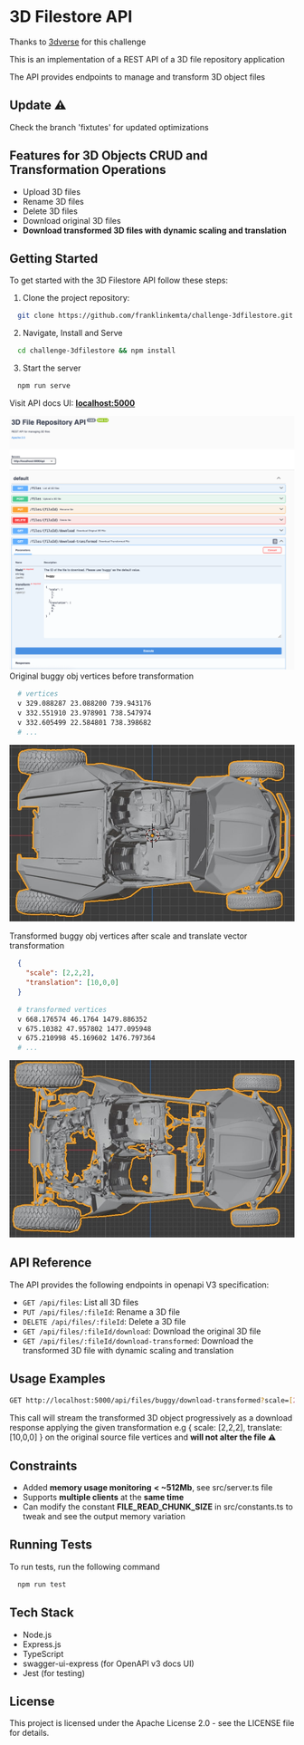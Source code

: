 
# 3D Filestore API

Thanks to  <u>[3dverse](https://github.com/3dverse/challenge-3dfilestore)</u> for this challenge 

This is an implementation of a REST API of a 3D file repository application

The API provides endpoints to manage and transform 3D object files

## Update ⚠️
Check the branch 'fixtutes' for updated optimizations

## Features for 3D Objects CRUD and Transformation Operations

- Upload 3D files
- Rename 3D files
- Delete 3D files
- Download original 3D files
- **Download transformed 3D files with dynamic scaling and translation**

## Getting Started

To get started with the 3D Filestore API follow these steps:

1. Clone the project repository:

```bash
  git clone https://github.com/franklinkemta/challenge-3dfilestore.git
```

2. Navigate, Install and Serve

```bash
  cd challenge-3dfilestore && npm install
```

3. Start the server

```bash
  npm run serve
```

Visit API docs UI: **[localhost:5000](http://localhost:5000)**

![App Screenshot](screenshot.png)
Original buggy obj vertices before transformation

```bash
  # vertices
  v 329.088287 23.088200 739.943176
  v 332.551910 23.978901 738.547974
  v 332.605499 22.584801 738.398682
  # ...
```

![App Screenshot](sc-buggy.jpg)

Transformed buggy obj vertices after scale and translate vector transformation
```json
  { 
    "scale": [2,2,2], 
    "translation": [10,0,0] 
  }
```

```bash
  # transformed vertices
  v 668.176574 46.1764 1479.886352
  v 675.10382 47.957802 1477.095948
  v 675.210998 45.169602 1476.797364
  # ...
```

![App Screenshot](sc-buggy-transformed.jpg)

## API Reference

The API provides the following endpoints in openapi V3 specification:

- `GET /api/files`: List all 3D files
- `PUT /api/files/:fileId`: Rename a 3D file
- `DELETE /api/files/:fileId`: Delete a 3D file
- `GET /api/files/:fileId/download`: Download the original 3D file
- `GET /api/files/:fileId/download-transformed`: Download the transformed 3D file with dynamic scaling and translation

## Usage Examples

```bash
GET http://localhost:5000/api/files/buggy/download-transformed?scale=[2,2,2]&translation=[10,0,0]
```

This call will stream the transformed 3D object progressively as a download response applying the given transformation e.g { scale: [2,2,2], translate: [10,0,0] } on the original source file vertices and **will not alter the file ⚠️**

## Constraints

- Added **memory usage monitoring** **< ~512Mb**, see src/server.ts file
- Supports **multiple clients** at the **same time**
- Can modify the constant **FILE_READ_CHUNK_SIZE** in src/constants.ts  to tweak and see the output memory variation

## Running Tests

To run tests, run the following command

```bash
  npm run test
```

## Tech Stack

- Node.js
- Express.js
- TypeScript
- swagger-ui-express (for OpenAPI v3 docs UI)
- Jest (for testing)

## License

This project is licensed under the Apache License 2.0 - see the LICENSE file for details.
